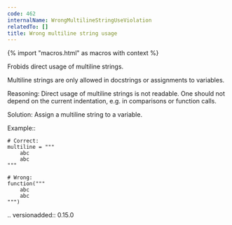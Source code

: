 ```yaml
---
code: 462
internalName: WrongMultilineStringUseViolation
relatedTo: []
title: Wrong multiline string usage
---
```


{% import "macros.html" as macros with context %}

Frobids direct usage of multiline strings.

Multiline strings are only allowed in docstrings or assignments to
variables.

Reasoning: Direct usage of multiline strings is not readable. One should
not depend on the current indentation, e.g. in comparisons or function
calls.

Solution: Assign a multiline string to a variable.

Example::

    # Correct:
    multiline = """
        abc
        abc
    """
    
    # Wrong:
    function("""
        abc
        abc
    """)

.. versionadded:: 0.15.0